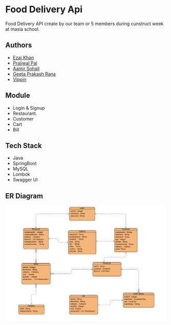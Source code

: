 # Food Delivery Api
Food Delivery API create by our team or 5 members during cunstruct week at masia school.


## Authors
- [Ezaj Khan](https://github.com/ekhan4077)
- [Prajjwal Pal](https://github.com/9prajjwal)
- [Aamir Sohail](https://github.com/AamirSohail763)
- [Geeta Prakash Rana](https://github.com/Geetu-Rana)
- [Vippin](https://github.com/vipinbrd)

## Module

- Login & Signup
- Restaurant.
- Customer
- Cart 
- Bill


## Tech Stack

- Java
- SpringBoot
- MySQL 
- Lombok 
- Swagger UI
## ER Diagram

![ER Diagram](https://github.com/ekhan4077/awesome-volleyball-5374/blob/main/1664802821831.png)
